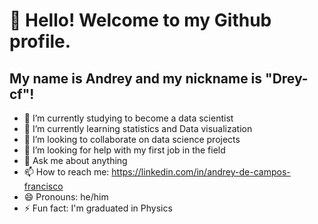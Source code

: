 # 👋 Hello! Welcome to my Github profile.
## My name is Andrey and my nickname is "Drey-cf"!

- 🔭 I’m currently studying to become a data scientist
- 🌱 I’m currently learning statistics and Data visualization
- 👯 I’m looking to collaborate on data science projects 
- 🤔 I’m looking for help with my first job in the field
- 💬 Ask me about anything
- 📫 How to reach me: https://linkedin.com/in/andrey-de-campos-francisco
- 😄 Pronouns: he/him
- ⚡ Fun fact: I'm graduated in Physics 
